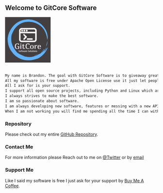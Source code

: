 ## Welcome to GitCore Software
![](1d9e66cb-0bb9-41f7-b578-3b73dc420139_200x200-1-150x150.png)

```markdown

My name is Brandon. The goal with GitCore Software is to giveaway great software for free. 
All my software is free under Apache Open License use it just let people know where you got it.
All I ask for is your support.
I support all open source projects, including Python and Linux which are my favorites.
I always strives to make the best software.
I am so passionate about software.
I am always developing new software, features or messing with a new API. 
When I am not working you will find me spending all the time I can with my wife and two kids.

```
### Repository

Please check out my entire [GitHub Repository](https://github.com/helix2301).

### Contact Me

For more information please
Reach out to me on [@Twitter](https://twitter.com/kb3yua) or by [email](mailto:brandon@gitcore.com)

### Support Me

Like I said my software is free I just ask for your support by [Buy Me A Coffee](https://www.buymeacoffee.com/helix2301).
